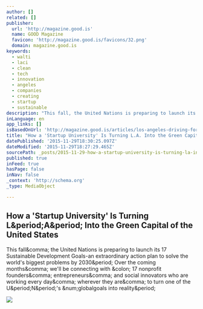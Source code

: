 ```yaml
---
author: []
related: []
publisher:
  url: 'http://magazine.good.is'
  name: GOOD Magazine
  favicon: 'http://magazine.good.is/favicons/32.png'
  domain: magazine.good.is
keywords:
  - walti
  - laci
  - clean
  - tech
  - innovation
  - angeles
  - companies
  - creating
  - startup
  - sustainable
description: "This fall, the United Nations is preparing to launch its 17 Sustainable Development Goals-an extraordinary action plan to solve the world's biggest problems by 2030. Over the coming months, we'll be connecting with : 17 nonprofit founders, entrepreneurs, and social innovators who are working every day, wherever they are, to turn one of the U.N.'s #globalgoals into reality."
inLanguage: en
app_links: []
isBasedOnUrl: 'http://magazine.good.is/articles/los-angeles-driving-force-green-economy'
title: "How a 'Startup University' Is Turning L.A. Into the Green Capital of the United States"
datePublished: '2015-11-29T18:30:25.097Z'
dateModified: '2015-11-29T18:27:29.465Z'
sourcePath: _posts/2015-11-29-how-a-startup-university-is-turning-la-into-the-green-ca.md
published: true
inFeed: true
hasPage: false
inNav: false
_context: 'http://schema.org'
_type: MediaObject

---
```

<article style=""><h1>How a 'Startup University' Is Turning L&amp;period;A&amp;period; Into the Green Capital of the United States</h1><p>This fall&amp;comma; the United Nations is preparing to launch its 17 Sustainable Development Goals-an extraordinary action plan to solve the world's biggest problems by 2030&amp;period; Over the coming months&amp;comma; we'll be connecting with &amp;colon; 17 nonprofit founders&amp;comma; entrepreneurs&amp;comma; and social innovators who are working every day&amp;comma; wherever they are&amp;comma; to turn one of the U&amp;period;N&amp;period;'s &amp;num;globalgoals into reality&amp;period;</p><img src="http://assets.goodstatic.com/s3/magazine/assets/552153/original/UN_Fred_Final_2.jpg=s1200x1200" /></article>